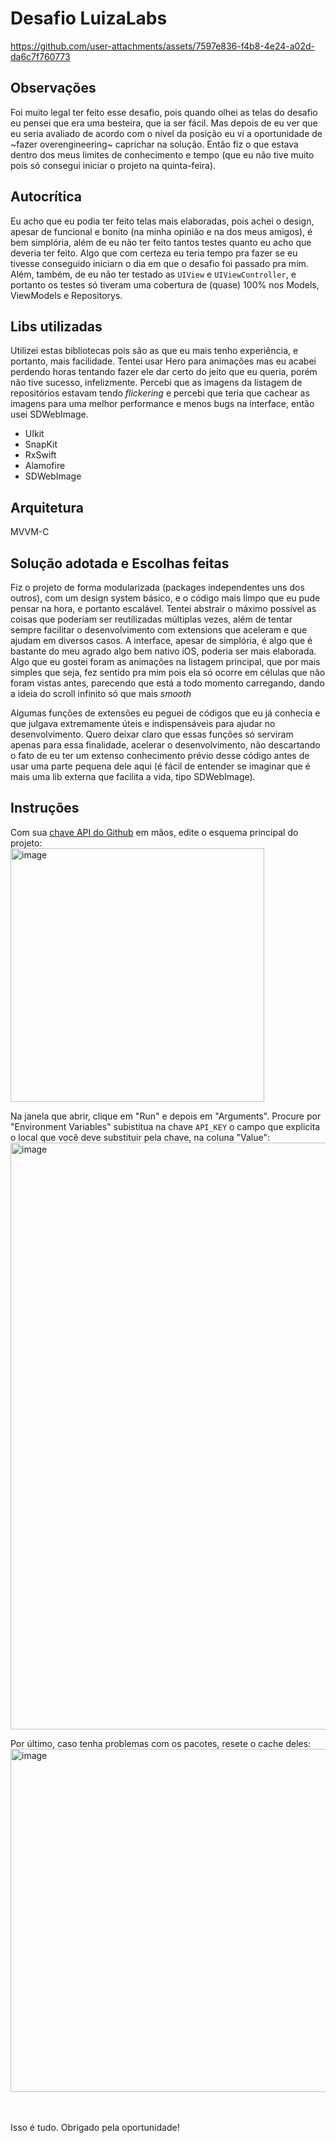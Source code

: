 # Desafio LuizaLabs


https://github.com/user-attachments/assets/7597e836-f4b8-4e24-a02d-da6c7f760773



## Observações
Foi muito legal ter feito esse desafio, pois quando olhei as telas do desafio eu pensei que era uma besteira, que ia ser fácil.
Mas depois de eu ver que eu seria avaliado de acordo com o nível da posição eu vi a oportunidade de ~fazer overengineering~ caprichar
na solução. Então fiz o que estava dentro dos meus limites de conhecimento e tempo (que eu não tive muito pois só consegui iniciar
o projeto na quinta-feira).

## Autocrítica
Eu acho que eu podia ter feito telas mais elaboradas, pois achei o design, apesar de funcional e bonito (na minha opinião e na dos meus amigos),
é bem simplória, além de eu não ter feito tantos testes quanto eu acho que deveria ter feito. Algo que com certeza eu teria tempo pra fazer se
eu tivesse conseguido iniciarn o dia em que o desafio foi passado pra mim. Além, também, de eu não ter testado as `UIView` e `UIViewController`,
e portanto os testes só tiveram uma cobertura de (quase) 100% nos Models, ViewModels e Repositorys.

## Libs utilizadas
Utilizei estas bibliotecas pois são as que eu mais tenho experiência, e portanto, mais facilidade.
Tentei usar Hero para animações mas eu acabei perdendo horas tentando fazer ele dar certo do jeito que eu queria,
porém não tive sucesso, infelizmente. Percebi que as imagens da listagem de repositórios estavam tendo _flickering_
e percebi que teria que cachear as imagens para uma melhor performance e menos bugs na interface, então usei SDWebImage.

- UIkit
- SnapKit
- RxSwift
- Alamofire
- SDWebImage

## Arquitetura
MVVM-C

## Solução adotada e Escolhas feitas
Fiz o projeto de forma modularizada (packages independentes uns dos outros), com um design system básico, e o código mais limpo
que eu pude pensar na hora, e portanto escalável. Tentei abstrair o máximo possível as coisas que poderiam ser reutilizadas múltiplas vezes, além de
tentar sempre facilitar o desenvolvimento com extensions que aceleram e que ajudam em diversos casos. A interface, apesar de simplória, é algo que
é bastante do meu agrado algo bem nativo iOS, poderia ser mais elaborada. Algo que eu gostei foram as animações na listagem principal, que por mais simples que seja, fez sentido pra mim pois ela só ocorre em células que não foram vistas antes, parecendo que está a todo momento carregando, dando a ideia do scroll infinito só que mais _smooth_ 

Algumas funções de extensões eu peguei de códigos que eu já conhecia e que julgava extremamente úteis e indispensáveis para ajudar no desenvolvimento.
Quero deixar claro que essas funções só serviram apenas para essa finalidade, acelerar o desenvolvimento, não descartando o fato de eu ter um extenso 
conhecimento prévio desse código antes de usar uma parte pequena dele aqui (é fácil de entender se imaginar que é mais uma lib externa que facilita 
a vida, tipo SDWebImage). 

## Instruções
Com sua [chave API do Github](https://docs.github.com/en/rest?apiVersion=2022-11-28) em mãos, edite o esquema principal do projeto:
<br>
<img width="406" alt="image" src="https://github.com/user-attachments/assets/8ada83c5-f2c7-464f-93f0-306c377143a6">
<br>

Na janela que abrir, clique em "Run" e depois em "Arguments". Procure por "Environment Variables" subistitua na chave `API_KEY` o campo que explicita o local que
você deve substituir pela chave, na coluna "Value":
<br>
<img width="939" alt="image" src="https://github.com/user-attachments/assets/eecbe3c9-d7b9-4f59-85c7-5ec93257e689">
<br>

Por último, caso tenha problemas com os pacotes, resete o cache deles:
<img width="549" alt="image" src="https://github.com/user-attachments/assets/11d5a720-4703-42b0-917e-932544fd9562">
<br>
<br>
<br>

Isso é tudo. Obrigado pela oportunidade!




